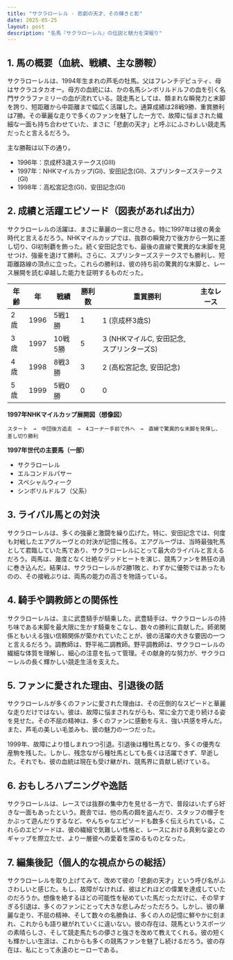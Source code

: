 ```yaml
---
title: "サクラローレル - 悲劇の天才、その輝きと影"
date: 2025-05-25
layout: post
description: "名馬『サクラローレル』の伝説と魅力を深堀り"
---
```


## 1. 馬の概要（血統、戦績、主な勝鞍）

サクラローレルは、1994年生まれの芦毛の牡馬。父はフレンチデピュティ、母はサクラユタカオー。母方の血統には、かの名馬シンボリルドルフの血を引く名門サクラファミリーの血が流れている。競走馬としては、類まれな瞬発力と末脚を誇り、短距離から中距離まで幅広く活躍した。通算成績は28戦9勝、重賞勝利は7勝。その華麗な走りで多くのファンを魅了した一方で、故障に悩まされた繊細な一面も持ち合わせていた、まさに「悲劇の天才」と呼ぶにふさわしい競走馬だったと言えるだろう。

主な勝鞍は以下の通り。

* 1996年：京成杯3歳ステークス(GIII)
* 1997年：NHKマイルカップ(GI)、安田記念(GI)、スプリンターズステークス(GI)
* 1998年：高松宮記念(GI)、安田記念(GI)


## 2. 成績と活躍エピソード（図表があれば出力）

サクラローレルの活躍は、まさに華麗の一言に尽きる。特に1997年は彼の黄金時代と言えるだろう。NHKマイルカップでは、抜群の瞬発力で後方から一気に差し切り、GI初制覇を飾った。続く安田記念でも、最後の直線で驚異的な末脚を見せつけ、強豪を退けて勝利。さらに、スプリンターズステークスでも勝利し、短距離路線の頂点に立った。これらの勝利は、彼の持ち前の驚異的な末脚と、レース展開を読む卓越した能力を証明するものだった。

| 年齢 | 年 | 戦績 | 勝利数 | 重賞勝利 | 主なレース |
|---|---|---|---|---|---|
| 2歳 | 1996 | 5戦1勝 | 1 | 1 (京成杯3歳S) |  |
| 3歳 | 1997 | 10戦5勝 | 5 | 3 (NHKマイルC, 安田記念, スプリンターズS) |  |
| 4歳 | 1998 | 8戦3勝 | 3 | 2 (高松宮記念, 安田記念) |  |
| 5歳 | 1999 | 5戦0勝 | 0 | 0 |  |

**1997年NHKマイルカップ展開図（想像図）**

```
スタート　→　中団後方追走　→　4コーナー手前で外へ　→　直線で驚異的な末脚を発揮し、差し切り勝利
```

**1997年世代の主要馬（一部）**

* サクラローレル
* エルコンドルパサー
* スペシャルウィーク
* シンボリルドルフ（父系）


## 3. ライバル馬との対決

サクラローレルは、多くの強豪と激闘を繰り広げた。特に、安田記念では、何度も対戦したエアグルーヴとの対決が記憶に残る。エアグルーヴは、当時最強牝馬として君臨していた馬であり、サクラローレルにとって最大のライバルと言えるだろう。両馬は、幾度となく壮絶なデッドヒートを演じ、競馬ファンを熱狂の渦に巻き込んだ。結果は、サクラローレルが2勝1敗と、わずかに優勢ではあったものの、その接戦ぶりは、両馬の能力の高さを物語っている。


## 4. 騎手や調教師との関係性

サクラローレルは、主に武豊騎手が騎乗した。武豊騎手は、サクラローレルの持ち味である末脚を最大限に生かす騎乗をこなし、数々の勝利に貢献した。師弟関係ともいえる強い信頼関係が築かれていたことが、彼の活躍の大きな要因の一つと言えるだろう。調教師は、野平祐二調教師。野平調教師は、サクラローレルの繊細な体質を理解し、細心の注意を払って管理。その献身的な努力が、サクラローレルの長く輝かしい競走生活を支えた。


## 5. ファンに愛された理由、引退後の話

サクラローレルが多くのファンに愛された理由は、その圧倒的なスピードと華麗な走りだけではない。彼は、故障に悩まされながらも、常に全力で走り続ける姿を見せた。その不屈の精神は、多くのファンに感動を与え、強い共感を呼んだ。また、芦毛の美しい毛並みも、彼の魅力の一つだった。

1999年、故障により惜しまれつつ引退。引退後は種牡馬となり、多くの優秀な産駒を残した。しかし、残念ながら種牡馬としても長くは活躍できず、早逝した。それでも、彼の血統は現在も受け継がれ、競馬界に貢献し続けている。


## 6. おもしろハプニングや逸話

サクラローレルは、レースでは抜群の集中力を見せる一方で、普段はいたずら好きな一面もあったという。厩舎では、他の馬の餌を盗んだり、スタッフの帽子をかぶって遊んだりするなど、やんちゃなエピソードも数多く伝えられている。これらのエピソードは、彼の繊細で気難しい性格と、レースにおける真剣な姿とのギャップを際立たせ、より一層彼への愛着を深めるものとなった。


## 7. 編集後記（個人的な視点からの総括）

サクラローレルを取り上げてみて、改めて彼の「悲劇の天才」という呼び名がふさわしいと感じた。もし、故障がなければ、彼はどれほどの偉業を達成していたのだろうか。想像を絶するほどの可能性を秘めていた馬だっただけに、その早すぎる引退は、多くのファンにとって大きな悲しみだっただろう。しかし、彼の華麗な走り、不屈の精神、そして数々の名勝負は、多くの人の記憶に鮮やかに刻まれ、これからも語り継がれていくに違いない。彼の存在は、競馬というスポーツの素晴らしさ、そして競走馬たちの儚さと強さを改めて教えてくれる。彼の短くも輝かしい生涯は、これからも多くの競馬ファンを魅了し続けるだろう。彼の存在は、私にとって永遠のヒーローである。
